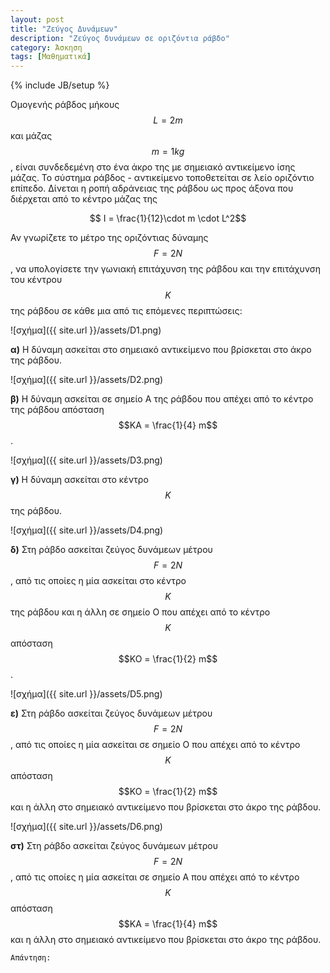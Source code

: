 ```yaml
---
layout: post
title: "Ζεύγος Δυνάμεων"
description: "Ζεύγος δυνάμεων σε οριζόντια ράβδο"
category: Άσκηση
tags: [Μαθηματικά]
---
```

{% include JB/setup %}

Ομογενής ράβδος μήκους $$L = 2m$$ και μάζας $$m = 1kg$$, είναι συνδεδεμένη στο ένα άκρο της με σημειακό αντικείμενο ίσης μάζας. Το σύστημα ράβδος - αντικείμενο τοποθετείται σε λείο οριζόντιο επίπεδο. Δίνεται η ροπή αδράνειας της ράβδου ως προς άξονα που διέρχεται από το κέντρο μάζας της

$$ Ι = \frac{1}{12}\cdot m \cdot L^2$$

Αν γνωρίζετε το μέτρο της οριζόντιας δύναμης $$F = 2N$$, να υπολογίσετε την γωνιακή επιτάχυνση της ράβδου και την επιτάχυνση του κέντρου $$Κ$$ της ράβδου σε κάθε μια από τις επόμενες περιπτώσεις:

![σχήμα]({{ site.url }}/assets/D1.png) 

**α)** H δύναμη ασκείται στο σημειακό αντικείμενο που βρίσκεται στο άκρο της ράβδου.

![σχήμα]({{ site.url }}/assets/D2.png) 

**β)** Η δύναμη ασκείται σε σημείο Α της ράβδου που απέχει από το κέντρο της ράβδου απόσταση $$ΚΑ = \frac{1}{4} m$$.

![σχήμα]({{ site.url }}/assets/D3.png) 

**γ)** H δύναμη ασκείται στο κέντρο $$Κ$$ της ράβδου.

![σχήμα]({{ site.url }}/assets/D4.png) 

**δ)** Στη ράβδο ασκείται ζεύγος δυνάμεων μέτρου $$F = 2N$$, από τις οποίες η μία ασκείται στο κέντρο $$Κ$$ της ράβδου και η άλλη σε σημείο Ο που απέχει από το κέντρο $$Κ$$ απόσταση $$ΚΟ = \frac{1}{2} m$$.

![σχήμα]({{ site.url }}/assets/D5.png) 

**ε)** Στη ράβδο ασκείται ζεύγος δυνάμεων μέτρου $$F = 2N$$, από τις οποίες η μία ασκείται σε σημείο Ο που απέχει από το κέντρο $$Κ$$ απόσταση $$ΚΟ = \frac{1}{2} m$$ και η άλλη στο σημειακό αντικείμενο που βρίσκεται στο άκρο της ράβδου.

![σχήμα]({{ site.url }}/assets/D6.png) 

**στ)** Στη ράβδο ασκείται ζεύγος δυνάμεων μέτρου $$F = 2N$$, από τις οποίες η μία ασκείται σε σημείο Α που απέχει από το κέντρο $$Κ$$ απόσταση $$ΚΑ = \frac{1}{4} m$$ και η άλλη στο σημειακό αντικείμενο που βρίσκεται στο άκρο της ράβδου.



`Απάντηση:`


